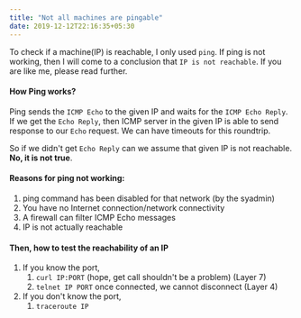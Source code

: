 ```yaml
---
title: "Not all machines are pingable"
date: 2019-12-12T22:16:35+05:30
---
```


To check if a machine(IP) is reachable, I only used `ping`. If ping is not working, then I will come to a conclusion that `IP is not reachable`. If you are like me, please read further.

#### How Ping works?
Ping sends the `ICMP Echo` to the given IP and waits for the `ICMP Echo Reply`. If we get the `Echo Reply`, then ICMP server in the given IP is able to send response to our `Echo` request. We can have timeouts for this roundtrip.

So if we didn't get `Echo Reply` can we assume that given IP is not reachable. **No, it is not true**.

#### Reasons for ping not working:
1) ping command has been disabled for that network (by the syadmin)
2) You have no Internet connection/network connectivity
3) A firewall can filter ICMP Echo messages
4) IP is not actually reachable

#### Then, how to test the reachability of an IP
1) If you know the port, 
    1) `curl IP:PORT` (hope, get call shouldn't be a problem) (Layer 7)
    2) `telnet IP PORT` once connected, we cannot disconnect (Layer 4)
2) If you don't know the port,
    1) `traceroute IP`
